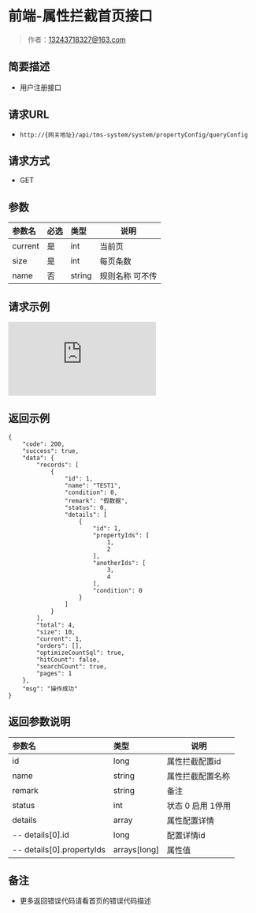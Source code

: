 # 前端-属性拦截首页接口

> 作者：13243718327@163.com

## 简要描述

- 用户注册接口

## 请求URL
- `http://{网关地址}/api/tms-system/system/propertyConfig/queryConfig`
  
## 请求方式
- GET 

## 参数

|参数名|必选|类型|说明|
|:----    |:---|:----- |-----   |
|current |是  |int |当前页|
|size |是  |int | 每页条数    |
|name |否  |string | 规则名称 可不传    |
## 请求示例
![](http://showdoc.zehui.local/server/index.php?s=/api/attachment/visitFile/sign/fd3a331957f84843073e0d0ceaf81d8f&showdoc=.jpg)

## 返回示例 

``` 
{
    "code": 200,
    "success": true,
    "data": {
        "records": [
            {
                "id": 1,
                "name": "TEST1",
                "condition": 0,
                "remark": "假数据",
                "status": 0,
                "details": [
                    {
                        "id": 1,
                        "propertyIds": [
                            1,
                            2
                        ],
                        "anotherIds": [
                            3,
                            4
                        ],
                        "condition": 0
                    }
                ]
            }
        ],
        "total": 4,
        "size": 10,
        "current": 1,
        "orders": [],
        "optimizeCountSql": true,
        "hitCount": false,
        "searchCount": true,
        "pages": 1
    },
    "msg": "操作成功"
}
```

## 返回参数说明 

|参数名|类型|说明|
|:-----  |:-----|-----                           |
|id |long   |属性拦截配置id |
|name |string   |属性拦截配置名称 |
|remark |string   |备注 |
|status|int|状态 0 启用 1停用
|details |array   |属性配置详情 |
|-- details[0].id |long   |配置详情id |
|-- details[0].propertyIds |arrays[long]   |属性值 |

## 备注 

- 更多返回错误代码请看首页的错误代码描述